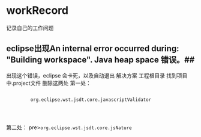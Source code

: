 # workRecord
记录自己的工作问题

## eclipse出现An internal error occurred during: "Building workspace". Java heap space 错误。##

出现这个错误，eclipse 会卡死，以及自动退出
解决方案 
工程根目录 找到项目中.project文件
删除这两处
  第一处：
 <pre><code> <buildCommand>
         <name>org.eclipse.wst.jsdt.core.javascriptValidator</name>
         <arguments>
         </arguments>
	<ildCommand>
</code></pre>
第二处：
 pre><code><nature>org.eclipse.wst.jsdt.core.jsNature</nature></pre>
